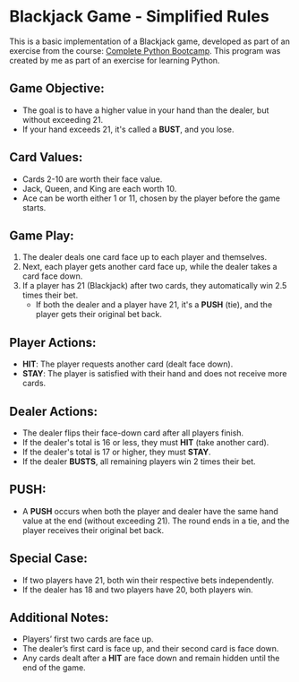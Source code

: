 # Blackjack Game - Simplified Rules

This is a basic implementation of a Blackjack game, developed as part of an exercise from the course: [Complete Python Bootcamp](https://www.udemy.com/course/complete-python-bootcamp/). This program was created by me as part of an exercise for learning Python.

## Game Objective:
- The goal is to have a higher value in your hand than the dealer, but without exceeding 21.
- If your hand exceeds 21, it's called a **BUST**, and you lose.

## Card Values:
- Cards 2-10 are worth their face value.
- Jack, Queen, and King are each worth 10.
- Ace can be worth either 1 or 11, chosen by the player before the game starts.

## Game Play:
1. The dealer deals one card face up to each player and themselves.
2. Next, each player gets another card face up, while the dealer takes a card face down.
3. If a player has 21 (Blackjack) after two cards, they automatically win 2.5 times their bet.
   - If both the dealer and a player have 21, it's a **PUSH** (tie), and the player gets their original bet back.

## Player Actions:
- **HIT**: The player requests another card (dealt face down).
- **STAY**: The player is satisfied with their hand and does not receive more cards.

## Dealer Actions:
- The dealer flips their face-down card after all players finish.
- If the dealer's total is 16 or less, they must **HIT** (take another card).
- If the dealer's total is 17 or higher, they must **STAY**.
- If the dealer **BUSTS**, all remaining players win 2 times their bet.

## PUSH:
- A **PUSH** occurs when both the player and dealer have the same hand value at the end (without exceeding 21). The round ends in a tie, and the player receives their original bet back.

## Special Case:
- If two players have 21, both win their respective bets independently.
- If the dealer has 18 and two players have 20, both players win.

## Additional Notes:
- Players’ first two cards are face up.
- The dealer’s first card is face up, and their second card is face down.
- Any cards dealt after a **HIT** are face down and remain hidden until the end of the game.
